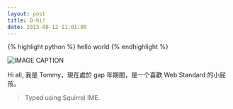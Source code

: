 ```yaml
---
layout: post
title: O-hi!
date: 2013-08-12 11:01:00
---
```


{% highlight python %}
hello world
{% endhighlight %}

![IMAGE CAPTION](http://puu.sh/6v3iz.png)

Hi all, 我是 Tommy，現在處於 gap 年期間，是一个喜歡 Web Standard 的小屁孩。

> Typed using Squirrel IME.
